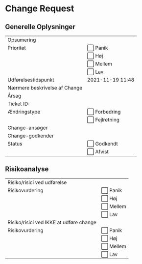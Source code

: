 # Change Request

## Generelle Oplysninger

| | |
|---|---| 
| Opsumering | |
| Prioritet | ⬜ Panik |
|  | ⬜ Høj |
|  | ⬜ Mellem |
|  | ⬜ Lav |
| Udførelsestidspunkt | 2021-11-19 11:48 |
| Nærmere beskrivelse af Change | |
| Årsag | |
| Ticket ID: | |
| Ændringstype | ⬜ Forbedring |
|  | ⬜ Fejlretning |
| Change-ansøger | |
| Change-godkender | |
| Status | ⬜ Godkendt |
|  | ⬜ Afvist |

## Risikoanalyse
| | |
|---|---|
| Risiko/risici ved udførelse | | 
| Risikovurdering | ⬜ Panik |
|  | ⬜ Høj |
|  | ⬜ Mellem |
|  | ⬜ Lav |
| Risiko/risici ved IKKE at udføre change | | 
| Risikovurdering | ⬜ Panik |
|  | ⬜ Høj |
|  | ⬜ Mellem |
|  | ⬜ Lav |
